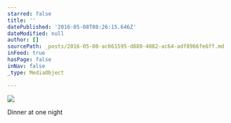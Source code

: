 ```yaml
---
starred: false
title: ''
datePublished: '2016-05-08T08:26:15.646Z'
dateModified: null
author: []
sourcePath: _posts/2016-05-08-ac661595-d880-4082-ac64-adf8966fe6ff.md
inFeed: true
hasPage: false
inNav: false
_type: MediaObject

---
```

![](https://the-grid-user-content.s3-us-west-2.amazonaws.com/ea7b3274-3538-491a-90b8-1cb98af80c99.jpg)

Dinner at one night